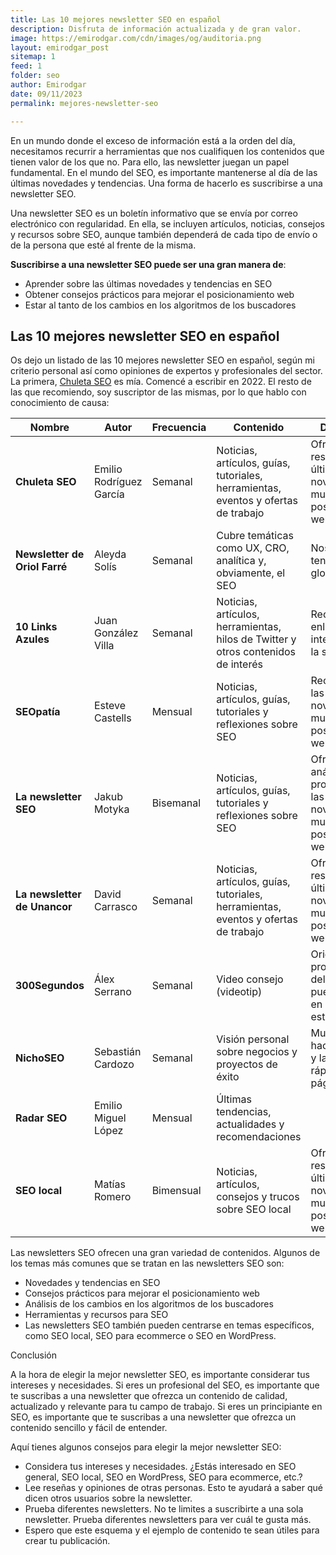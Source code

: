 ```yaml
---
title: Las 10 mejores newsletter SEO en español
description: Disfruta de información actualizada y de gran valor.
image: https://emirodgar.com/cdn/images/og/auditoria.png
layout: emirodgar_post
sitemap: 1
feed: 1
folder: seo
author: Emirodgar
date: 09/11/2023
permalink: mejores-newsletter-seo

---
```


En un mundo donde el exceso de información está a la orden del día, necesitamos recurrir a herramientas que nos cualifiquen los contenidos que tienen valor de los que no. Para ello, las newsletter juegan un papel fundamental.
En el mundo del SEO, es importante mantenerse al día de las últimas novedades y tendencias. Una forma de hacerlo es suscribirse a una newsletter SEO.

Una newsletter SEO es un boletín informativo que se envía por correo electrónico con regularidad. En ella, se incluyen artículos, noticias, consejos y recursos sobre SEO, aunque también dependerá de cada tipo de envío o de la persona que esté al frente de la misma.

**Suscribirse a una newsletter SEO puede ser una gran manera de**:

- Aprender sobre las últimas novedades y tendencias en SEO
- Obtener consejos prácticos para mejorar el posicionamiento web
- Estar al tanto de los cambios en los algoritmos de los buscadores

## Las 10 mejores newsletter SEO en español

Os dejo un listado de las 10 mejores newsletter SEO en español, según mi criterio personal así como opiniones de expertos y profesionales del sector.
La primera, [Chuleta SEO](https://newsletter.chuletaseo.com) es mía. Comencé a escribir en 2022. El resto de las que recomiendo, soy suscriptor de las mismas, por lo que hablo con conocimiento de causa:

| Nombre | Autor | Frecuencia | Contenido | Descripción |
|---|---|---|---|---|
| **Chuleta SEO** | Emilio Rodríguez García | Semanal | Noticias, artículos, guías, tutoriales, herramientas, eventos y ofertas de trabajo | Ofrece un resumen de las últimas novedades en el mundo del posicionamiento web |
| **Newsletter de Oriol Farré** | Aleyda Solís | Semanal | Cubre temáticas como UX, CRO, analítica y, obviamente, el SEO | Nos ayuda a tener una visión global |
| **10 Links Azules** | Juan González Villa | Semanal | Noticias, artículos, herramientas, hilos de Twitter y otros contenidos de interés | Recopila los 10 enlaces más interesantes de la semana |
| **SEOpatía** | Esteve Castells | Mensual | Noticias, artículos, guías, tutoriales y reflexiones sobre SEO | Recopilación de las últimas novedades en el mundo del posicionamiento web |
| **La newsletter SEO** | Jakub Motyka | Bisemanal | Noticias, artículos, guías, tutoriales y reflexiones sobre SEO | Ofrece un análisis en profundidad de las últimas novedades en el mundo del posicionamiento web |
| **La newsletter de Unancor** | David Carrasco | Semanal | Noticias, artículos, guías, tutoriales, herramientas, eventos y ofertas de trabajo | Ofrece un resumen de las últimas novedades en el mundo del posicionamiento web |
| **300Segundos** | Álex Serrano | Semanal | Video consejo (videotip) | Orientado a profesionales del SEO que puedan poner en práctica estos consejos |
| **NichoSEO** | Sebastián Cardozo | Semanal | Visión personal sobre negocios y proyectos de éxito | Muy orientado hacia los nichos y la explotación rápida de páginas |
| **Radar SEO** | Emilio Miguel López | Mensual | Últimas tendencias, actualidades y recomendaciones |
| **SEO local** | Matías Romero | Bimensual | Noticias, artículos, consejos y trucos sobre SEO local | Ofrece un resumen de las últimas novedades en el mundo del posicionamiento web local |


Las newsletters SEO ofrecen una gran variedad de contenidos. Algunos de los temas más comunes que se tratan en las newsletters SEO son:

- Novedades y tendencias en SEO
- Consejos prácticos para mejorar el posicionamiento web
- Análisis de los cambios en los algoritmos de los buscadores
- Herramientas y recursos para SEO
- Las newsletters SEO también pueden centrarse en temas específicos, como SEO local, SEO para ecommerce o SEO en WordPress.

Conclusión

A la hora de elegir la mejor newsletter SEO, es importante considerar tus intereses y necesidades. Si eres un profesional del SEO, es importante que te suscribas a una newsletter que ofrezca un contenido de calidad, actualizado y relevante para tu campo de trabajo. 
Si eres un principiante en SEO, es importante que te suscribas a una newsletter que ofrezca un contenido sencillo y fácil de entender.

Aquí tienes algunos consejos para elegir la mejor newsletter SEO:

- Considera tus intereses y necesidades. ¿Estás interesado en SEO general, SEO local, SEO en WordPress, SEO para ecommerce, etc.?
- Lee reseñas y opiniones de otras personas. Esto te ayudará a saber qué dicen otros usuarios sobre la newsletter.
- Prueba diferentes newsletters. No te limites a suscribirte a una sola newsletter. Prueba diferentes newsletters para ver cuál te gusta más.
- Espero que este esquema y el ejemplo de contenido te sean útiles para crear tu publicación.

